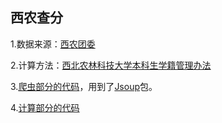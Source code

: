 ## 西农查分

1.数据来源：[西农团委](http://219.245.195.49/StuInfoMgmtSys/)

2.计算方法：[西北农林科技大学本科生学籍管理办法](http://xxgk.nwsuaf.edu.cn/xxgkml2015/xsglfwxx2015/bksxjgl2015/48516.htm)

3.[爬虫部分的代码](https://github.com/ZhuSiyuan/Android-CalculateScoresForNWSUAF/blob/master/MyApplication/app/src/main/java/com/example/apple/myapplication/util/MySpider.java)，用到了[Jsoup](https://jsoup.org/)包。

4.[计算部分的代码](https://github.com/ZhuSiyuan/Android-CalculateScoresForNWSUAF/blob/master/MyApplication/app/src/main/java/com/example/apple/myapplication/util/MyCalculator.java)
